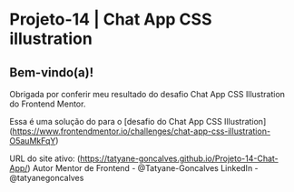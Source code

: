 # Projeto-14 | Chat App CSS illustration
 
## Bem-vindo(a)!
Obrigada por conferir meu resultado do desafio Chat App CSS Illustration do Frontend Mentor.

Essa é uma solução do para o [desafio do Chat App CSS Illustration] (https://www.frontendmentor.io/challenges/chat-app-css-illustration-O5auMkFqY)

URL do site ativo: (https://tatyane-goncalves.github.io/Projeto-14-Chat-App/)
Autor
Mentor de Frontend - @Tatyane-Goncalves
LinkedIn - @tatyanegoncalves